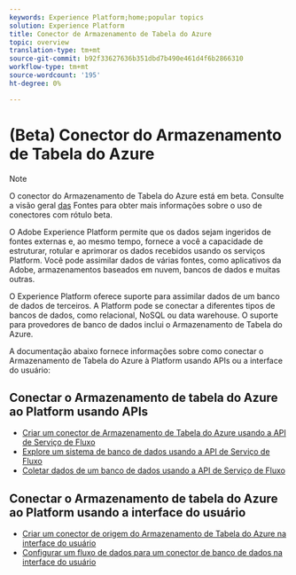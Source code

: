 ```yaml
---
keywords: Experience Platform;home;popular topics
solution: Experience Platform
title: Conector de Armazenamento de Tabela do Azure
topic: overview
translation-type: tm+mt
source-git-commit: b92f33627636b351dbd7b490e461d4f6b2866310
workflow-type: tm+mt
source-wordcount: '195'
ht-degree: 0%

---
```



# (Beta) Conector do Armazenamento de Tabela do Azure

>[!NOTE]
>O conector do Armazenamento de Tabela do Azure está em beta. Consulte a visão geral [das](../../home.md#terms-and-conditions) Fontes para obter mais informações sobre o uso de conectores com rótulo beta.

O Adobe Experience Platform permite que os dados sejam ingeridos de fontes externas e, ao mesmo tempo, fornece a você a capacidade de estruturar, rotular e aprimorar os dados recebidos usando os serviços Platform. Você pode assimilar dados de várias fontes, como aplicativos da Adobe, armazenamentos baseados em nuvem, bancos de dados e muitas outras.

O Experience Platform oferece suporte para assimilar dados de um banco de dados de terceiros. A Platform pode se conectar a diferentes tipos de bancos de dados, como relacional, NoSQL ou data warehouse. O suporte para provedores de banco de dados inclui o Armazenamento de Tabela do Azure.

A documentação abaixo fornece informações sobre como conectar o Armazenamento de Tabela do Azure à Platform usando APIs ou a interface do usuário:

## Conectar o Armazenamento de tabela do Azure ao Platform usando APIs

- [Criar um conector de Armazenamento de Tabela do Azure usando a API de Serviço de Fluxo](../../tutorials/api/create/databases/ats.md)
- [Explore um sistema de banco de dados usando a API de Serviço de Fluxo](../../tutorials/api/explore/database-nosql.md)
- [Coletar dados de um banco de dados usando a API de Serviço de Fluxo](../../tutorials/api/collect/database-nosql.md)

## Conectar o Armazenamento de tabela do Azure ao Platform usando a interface do usuário

- [Criar um conector de origem do Armazenamento de Tabela do Azure na interface do usuário](../../tutorials/ui/create/databases/ats.md)
- [Configurar um fluxo de dados para um conector de banco de dados na interface do usuário](../../tutorials/ui/dataflow/databases.md)